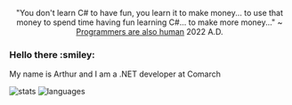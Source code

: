 <p align="center">
"You don't learn C# to have fun, you learn it to make money... to use that money to spend time having fun learning C#... to make more money..." ~ <a href="https://www.youtube.com/watch?v=bXzTXD_OJo0&ab_channel=Programmersarealsohuman">Programmers are also human</a> 2022 A.D.
</p>

<h3>Hello there :smiley:</h3>

My name is Arthur and I am a .NET developer at Comarch


![stats](https://github-readme-stats-buyzo5zib-arturmareknowak.vercel.app/api?username=ArturMarekNowak) ![languages](https://github-readme-stats-buyzo5zib-arturmareknowak.vercel.app/api/top-langs/?username=ArturMarekNowak&layout=compact&langs_count=8&hide=Assembly,html,rich%20text%20format,makefile&exclude_repo=MessengerViaTcpOnStm32F769I,Maze)
